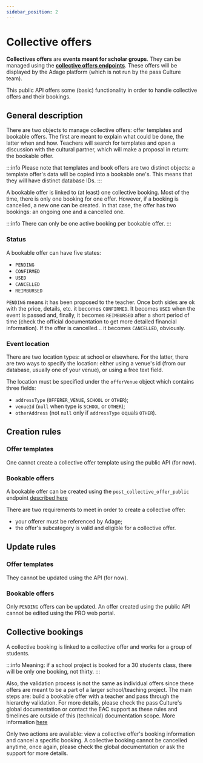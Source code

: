 ```yaml
---
sidebar_position: 2
---
```

# Collective offers

**Collectives offers** are **events meant for scholar groups**. They can be managed using the **[collective offers endpoints](/rest-api#tag/Collective-offers)**. These offers will be displayed by the Adage platform (which is not run by the pass Culture team).

This public API offers some (basic) functionality in order to handle collective offers and their bookings.

## General description

There are two objects to manage collective offers: offer templates and bookable offers. The first are meant to explain what could be done, the latter when and how. Teachers will search for templates and open a discussion with the cultural partner, which will make a proposal in return: the bookable offer.

:::info
Please note that templates and book offers are two distinct objects: a template offer's data will be copied into a bookable one's. This means that they will have distinct database IDs.
:::

A bookable offer is linked to (at least) one collective booking. Most of the time, there is only one booking for one offer. However, if a booking is cancelled, a new one can be created. In that case, the offer has two bookings: an ongoing one and a cancelled one.

:::info
There can only be one active booking per bookable offer.
:::

### Status

A bookable offer can have five states:

* `PENDING`
* `CONFIRMED`
* `USED`
* `CANCELLED`
* `REIMBURSED`

`PENDING` means it has been proposed to the teacher. Once both sides are ok with the price, details, etc. it becomes `CONFIRMED`. It becomes `USED` when the event is passed and, finally, it becomes `REIMBURSED` after a short period of time (check the official documentation to get more detailed financial information). If the offer is cancelled... it becomes `CANCELLED`, obviously.

### Event location

There are two location types: at school or elsewhere. For the latter, there are two ways to specify the location: either using a venue's id (from our database, usually one of your venue), or using a free text field.

The location must be specified under the `offerVenue` object which contains three fields:

* `addressType` (`OFFERER_VENUE`, `SCHOOL` or `OTHER`);
* `venueId` (`null` when type is `SCHOOL` or `OTHER`);
* `otherAddress` (not `null` only if `addressType` equals `OTHER`).

## Creation rules

### Offer templates

One cannot create a collective offer template using the public API (for now).

### Bookable offers

A bookable offer can be created using the `post_collective_offer_public` endpoint [described here](/rest-api#tag/Collective-offers/operation/PostCollectiveOfferPublic)

There are two requirements to meet in order to create a collective offer:

* your offerer must be referenced by Adage;
* the offer's subcategory is valid and eligible for a collective offer.

## Update rules

### Offer templates

They cannot be updated using the API (for now).

### Bookable offers

Only `PENDING` offers can be updated.
An offer created using the public API cannot be edited using the PRO web portal.

## Collective bookings

A collective booking is linked to a collective offer and works for a group of students.

:::info
Meaning: if a school project is booked for a 30 students class, there will be only one booking, not thirty.
:::

Also, the validation process is not the same as individual offers since these offers are meant to be a part of a larger school/teaching project. The main steps are: build a bookable offer with a teacher and pass through the hierarchy validation. For more details, please check the pass Culture's global documentation or contact the EAC support as these rules and timelines are outside of this (technical) documentation scope. More information [here](https://aide.passculture.app/hc/fr)

Only two actions are available: view a collective offer's booking information and cancel a specific booking. A collective booking cannot be cancelled anytime, once again, please check the global documentation or ask the support for more details.
